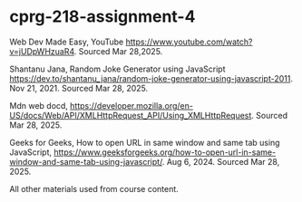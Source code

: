 # cprg-218-assignment-4

Web Dev Made Easy, YouTube https://www.youtube.com/watch?v=jUDpWHzuaR4. Sourced Mar 28,2025.

Shantanu Jana, Random Joke Generator using JavaScript https://dev.to/shantanu_jana/random-joke-generator-using-javascript-2011. Nov 21, 2021. Sourced Mar 28, 2025. 

Mdn web docd, https://developer.mozilla.org/en-US/docs/Web/API/XMLHttpRequest_API/Using_XMLHttpRequest. Sourced Mar 28, 2025.

Geeks for Geeks, How to open URL in same window and same tab using JavaScript, https://www.geeksforgeeks.org/how-to-open-url-in-same-window-and-same-tab-using-javascript/. Aug 6, 2024. Sourced Mar 28, 2025. 


All other materials used from course content. 